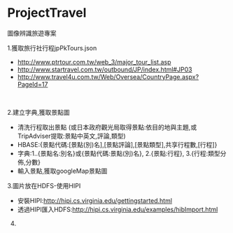# ProjectTravel
圖像辨識旅遊專案

1.獲取旅行社行程jpPkTours.json
- http://www.ptrtour.com.tw/web_3/major_tour_list.asp
- http://www.startravel.com.tw/outbound/JP/index.html#JP03
- http://www.travel4u.com.tw/Web/Oversea/CountryPage.aspx?PageId=17
</br>

2.建立字典,獲取景點圖
- 清洗行程取出景點 (或日本政府觀光局取得景點:依目的地與主題,或TripAdviser提取:景點中英文,評論,類型)
- HBASE:{景點代碼:[景點(別)名],[景點評論],[景點類型],共享行程數,[行程]}
- 字典:1..{景點名:別名}或{景點代碼:景點(別)名}, 2.{景點:行程}, 3.{行程:類型分佈,分數}
- 輸入景點,獲取googleMap景點圖

3.圖片放在HDFS-使用HIPI
- 安裝HIPI:http://hipi.cs.virginia.edu/gettingstarted.html
- 透過HIPI匯入HDFS:http://hipi.cs.virginia.edu/examples/hibImport.html

4.
